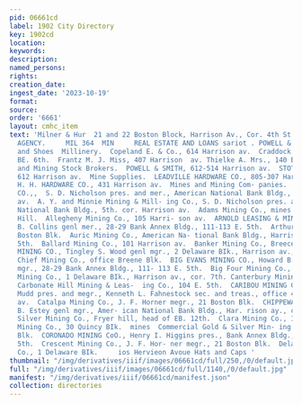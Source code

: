 ```yaml
---
pid: 06661cd
label: 1902 City Directory
key: 1902cd
location: 
keywords: 
description: 
named_persons: 
rights: 
creation_date: 
ingest_date: '2023-10-19'
format: 
source: 
order: '6661'
layout: cmhc_item
text: 'Milner & Hur  21 and 22 Boston Block, Harrison Av., Cor. 4th St. PIONEER INSURANCE
  AGENCY.     MIL 364  MIN     REAL ESTATE AND LOANS sariot . POWELL & SMITH  Boots
  and Shoes  Millinery.  Copeland E. & Co., 614 Harrison av.  Craddock E. Mrs., 112
  BE. 6th.  Frantz M. J. Miss, 407 Harrison  av. Thielke A. Mrs., 140 E. 6th.  Mine
  and Mining Stock Brokers.  POWELL & SMITH, 612-514 Harrison av.  STOTESBURY J. H.,
  612 Harrison av.  Mine Supplies.  LEADVILLE HARDWARE CO., 805-307 Harrison av.  TOMKINS
  H. H. HARDWARE CO., 431 Harrison av.  Mines and Mining Com- panies.  A. M. W. MINING
  CO.,,  S. D. Nicholson pres. and mer., American National Bank Bldg., 5th, cor. Harrison
  av.  A. Y. and Minnie Mining & Mill- ing Co., S. D. Nicholson pres. and megr., American
  National Bank Bldg., 5th. cor. Harrison av.  Adams Mining Co., mines Car- bonate
  Hill.  Allegheny Mining Co., 105 Harri- son av.  ARNOLD LEASING & MINING Co., Howard
  B. Collins genl mer., 28-29 Bank Annex Bldg., 111-113 E. 5th.  Arthur Lease, 20-21
  Boston Blk.  Auric Mining Co., American Na- tional Bank Bldg., Harrison av., cor.
  5th.  Ballard Mining Co., 101 Harrison av.  Banker Mining Co., Breece hill.  BENTON
  MINING CO., Tingley S. Wood genl mgr., 2 Delaware BIk., Harrison av., cor. 7th.  Big
  Chief Mining Co., office Breene Blk.  BIG EVANS MINING CO., Howard B. Collins genl
  mgr., 28-29 Bank Annex Bldg., 111- 113 E. 5th.  Big Four Mining Co., Breece hill.  Boreel
  Mining Co., 1 Delaware BIk., Harrison av., cor. 7th. Canterbury Mining Co, 122E.5th.
  Carbonate Hill Mining & Leas-  ing Co., 104 E. 5th.  CARIBOU MINING CO.,  S. W.
  Mudd pres. and megr., Kenneth L. Fahnestock sec. and treas., office 401 Harrison
  av.  Catalpa Mining Co., J. F. Horner megr., 21 Boston Blk.  CHIPPEWA LEASE,  R.
  B. Estey genl mgr., Amer- ican National Bank Bldg., Har. rison ay., cor. E. 5th.  Chrysolite
  Silver Mining Co., Fryer hill, head of EB. 12th.  Clara Mining Co., 1 Delaware Blk.  CHpper
  Mining Co., 30 Quincy BIk.  mines  Commercial Gold & Silver Min- ing Co., 30 Quincy
  Blk.  CORONADO MINING CoO., Henry I. Higgins pres., Bank Annex Bldg., 111-113 E,
  5th.  Crescent Mining Co., J. F. Hor- ner megr., 21 Boston Blk.  Delante Mining
  Co., 1 Delaware BIk.     ios Hervieon Avoue Hats and Caps '
thumbnail: "/img/derivatives/iiif/images/06661cd/full/250,/0/default.jpg"
full: "/img/derivatives/iiif/images/06661cd/full/1140,/0/default.jpg"
manifest: "/img/derivatives/iiif/06661cd/manifest.json"
collection: directories
---
```

